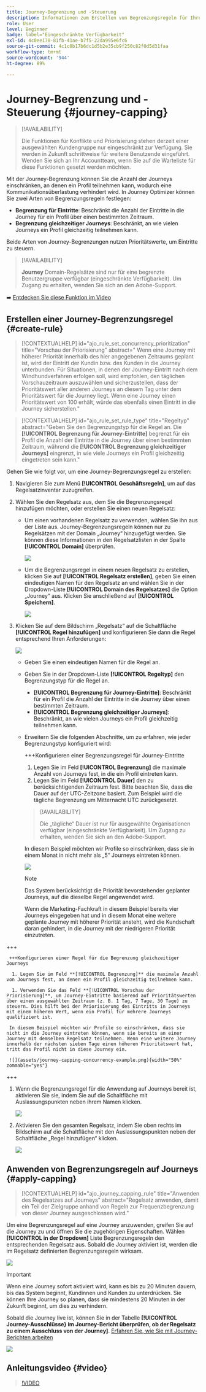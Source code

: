 ```yaml
---
title: Journey-Begrenzung und -Steuerung
description: Informationen zum Erstellen von Begrenzungsregeln für Ihre Journeys und zur Steuerung des Journey-Eintritts
role: User
level: Beginner
badge: label="Eingeschränkte Verfügbarkeit"
exl-id: 4c0ee178-81fb-41ae-b7f5-22da995e6fc6
source-git-commit: 4c1c0b17b6dc1d5b2e35cb9f250c82f0d5d31faa
workflow-type: tm+mt
source-wordcount: '944'
ht-degree: 89%

---
```


# Journey-Begrenzung und -Steuerung {#journey-capping}

>[!AVAILABILITY]
>
>Die Funktionen für Konflikte und Priorisierung stehen derzeit einer ausgewählten Kundengruppe nur eingeschränkt zur Verfügung. Sie werden in Zukunft schrittweise für weitere Benutzende eingeführt. Wenden Sie sich an Ihr Accountteam, wenn Sie auf die Warteliste für diese Funktionen gesetzt werden möchten.

Mit der Journey-Begrenzung können Sie die Anzahl der Journeys einschränken, an denen ein Profil teilnehmen kann, wodurch eine Kommunikationsüberlastung verhindert wird. In Journey Optimizer können Sie zwei Arten von Begrenzungsregeln festlegen:

* **Begrenzung für Eintritte**: Beschränkt die Anzahl der Eintritte in die Journey für ein Profil über einen bestimmten Zeitraum.
* **Begrenzung gleichzeitiger Journeys**: Beschränkt, an wie vielen Journeys ein Profil gleichzeitig teilnehmen kann.

Beide Arten von Journey-Begrenzungen nutzen Prioritätswerte, um Eintritte zu steuern.

>[!AVAILABILITY]
>
>**Journey** Domain-Regelsätze sind nur für eine begrenzte Benutzergruppe verfügbar (eingeschränkte Verfügbarkeit). Um Zugang zu erhalten, wenden Sie sich an den Adobe-Support.

➡️ [Entdecken Sie diese Funktion im Video](#video)

## Erstellen einer Journey-Begrenzungsregel {#create-rule}

>[!CONTEXTUALHELP]
>id="ajo_rule_set_concurrency_prioritization"
>title="Vorschau der Priorisierung"
>abstract=" Wenn eine Journey mit höherer Priorität innerhalb des hier angegebenen Zeitraums geplant ist, wird der Eintritt der Kundin bzw. des Kunden in die Journey unterbunden. Für Situationen, in denen der Journey-Eintritt nach dem Windhundverfahren erfolgen soll, wird empfohlen, den täglichen Vorschauzeitraum auszuwählen und sicherzustellen, dass der Prioritätswert aller anderen Journeys an diesem Tag unter dem Prioritätswert für die Journey liegt. Wenn eine Journey einen Prioritätswert von 100 erhält, würde das ebenfalls einen Eintritt in die Journey sicherstellen."

>[!CONTEXTUALHELP]
>id="ajo_rule_set_rule_type"
>title="Regeltyp"
>abstract="Geben Sie den Begrenzungstyp für die Regel an. Die **[!UICONTROL Begrenzung für Journey-Eintritte]** begrenzt für ein Profil die Anzahl der Eintritte in die Journey über einen bestimmten Zeitraum, während die **[!UICONTROL Begrenzung gleichzeitiger Journeys]** eingrenzt, in wie viele Journeys ein Profil gleichzeitig eingetreten sein kann."

Gehen Sie wie folgt vor, um eine Journey-Begrenzungsregel zu erstellen:

1. Navigieren Sie zum Menü **[!UICONTROL Geschäftsregeln]**, um auf das Regelsatzinventar zuzugreifen.

1. Wählen Sie den Regelsatz aus, dem Sie die Begrenzungsregel hinzufügen möchten, oder erstellen Sie einen neuen Regelsatz:

   * Um einen vorhandenen Regelsatz zu verwenden, wählen Sie ihn aus der Liste aus. Journey-Begrenzungsregeln können nur zu Regelsätzen mit der Domain „Journey“ hinzugefügt werden. Sie können diese Informationen in den Regelsatzlisten in der Spalte **[!UICONTROL Domain]** überprüfen.

     ![](assets/journey-capping-list.png)

   * Um die Begrenzungsregel in einem neuen Regelsatz zu erstellen, klicken Sie auf **[!UICONTROL Regelsatz erstellen]**, geben Sie einen eindeutigen Namen für den Regelsatz an und wählen Sie in der Dropdown-Liste **[!UICONTROL Domain des Regelsatzes]** die Option „Journey“ aus. Klicken Sie anschließend auf **[!UICONTROL Speichern]**.

     ![](assets/journey-capping-rule-set.png)

1. Klicken Sie auf dem Bildschirm „Regelsatz“ auf die Schaltfläche **[!UICONTROL Regel hinzufügen]** und konfigurieren Sie dann die Regel entsprechend Ihren Anforderungen:

   ![](assets/journey-capping-concurrency.png)

   * Geben Sie einen eindeutigen Namen für die Regel an.

   * Geben Sie in der Dropdown-Liste **[!UICONTROL Regeltyp]** den Begrenzungstyp für die Regel an.

      * **[!UICONTROL Begrenzung für Journey-Eintritte]**: Beschränkt für ein Profil die Anzahl der Eintritte in die Journey über einen bestimmten Zeitraum.
      * **[!UICONTROL Begrenzung gleichzeitiger Journeys]**: Beschränkt, an wie vielen Journeys ein Profil gleichzeitig teilnehmen kann.

   * Erweitern Sie die folgenden Abschnitte, um zu erfahren, wie jeder Begrenzungstyp konfiguriert wird:

     +++Konfigurieren einer Begrenzungsregel für Journey-Eintritte

      1. Legen Sie im Feld **[!UICONTROL Begrenzung]** die maximale Anzahl von Journeys fest, in die ein Profil eintreten kann.
      1. Legen Sie im Feld **[!UICONTROL Dauer]** den zu berücksichtigenden Zeitraum fest. Bitte beachten Sie, dass die Dauer auf der UTC-Zeitzone basiert. Zum Beispiel wird die tägliche Begrenzung um Mitternacht UTC zurückgesetzt.

     >[!AVAILABILITY]
     >
     >Die „tägliche“ Dauer ist nur für ausgewählte Organisationen verfügbar (eingeschränkte Verfügbarkeit). Um Zugang zu erhalten, wenden Sie sich an den Adobe-Support.

     In diesem Beispiel möchten wir Profile so einschränken, dass sie in einem Monat in nicht mehr als „5“ Journeys eintreten können.

     ![](assets/journey-capping-entry-example.png)

     >[!NOTE]
     >
     >Das System berücksichtigt die Priorität bevorstehender geplanter Journeys, auf die dieselbe Regel angewendet wird.
     >
     >Wenn die Marketing-Fachkraft in diesem Beispiel bereits vier Journeys eingegeben hat und in diesem Monat eine weitere geplante Journey mit höherer Priorität ansteht, wird die Kundschaft daran gehindert, in die Journey mit der niedrigeren Priorität einzutreten.

+++

     +++Konfigurieren einer Regel für die Begrenzung gleichzeitiger Journeys

      1. Legen Sie im Feld **[!UICONTROL Begrenzung]** die maximale Anzahl von Journeys fest, an denen ein Profil gleichzeitig teilnehmen kann.

      1. Verwenden Sie das Feld **[!UICONTROL Vorschau der Priorisierung]**, um Journey-Eintritte basierend auf Prioritätswerten über einen ausgewählten Zeitraum (z. B. 1 Tag, 7 Tage, 30 Tage) zu steuern. Dies hilft bei der Priorisierung des Eintritts in Journeys mit einem höheren Wert, wenn ein Profil für mehrere Journeys qualifiziert ist.

     In diesem Beispiel möchten wir Profile so einschränken, dass sie nicht in die Journey eintreten können, wenn sie bereits an einer Journey mit demselben Regelsatz teilnehmen. Wenn eine weitere Journey innerhalb der nächsten sieben Tage einen höheren Prioritätswert hat, tritt das Profil nicht in diese Journey ein.

     ![](assets/journey-capping-concurrency-example.png){width="50%" zommable="yes"}

+++

1. Wenn die Begrenzungsregel für die Anwendung auf Journeys bereit ist, aktivieren Sie sie, indem Sie auf die Schaltfläche mit Auslassungspunkten neben ihrem Namen klicken.

   ![](assets/journey-capping-activate-rule.png)

1. Aktivieren Sie den gesamten Regelsatz, indem Sie oben rechts im Bildschirm auf die Schaltfläche mit den Auslassungspunkten neben der Schaltfläche „Regel hinzufügen“ klicken.

   ![](assets/journey-capping-activate-rule-set.png)

## Anwenden von Begrenzungsregeln auf Journeys {#apply-capping}

>[!CONTEXTUALHELP]
>id="ajo_journey_capping_rule"
>title="Anwenden des Regelsatzes auf Journeys"
>abstract="Regelsatz anwenden, damit ein Teil der Zielgruppe anhand von Regeln zur Frequenzbegrenzung von dieser Journey ausgeschlossen wird."

Um eine Begrenzungsregel auf eine Journey anzuwenden, greifen Sie auf die Journey zu und öffnen Sie die zugehörigen Eigenschaften. Wählen **[!UICONTROL in der Dropdown]** Liste Begrenzungsregeln den entsprechenden Regelsatz aus. Sobald die Journey aktiviert ist, werden die im Regelsatz definierten Begrenzungsregeln wirksam.

![](assets/journey-capping-apply.png)

>[!IMPORTANT]
>
>Wenn eine Journey sofort aktiviert wird, kann es bis zu 20 Minuten dauern, bis das System beginnt, Kundinnen und Kunden zu unterdrücken. Sie können Ihre Journey so planen, dass sie mindestens 20 Minuten in der Zukunft beginnt, um dies zu verhindern.

Sobald die Journey live ist, können Sie in der Tabelle **[!UICONTROL Journey-Ausschlüsse} im Journey-Bericht überprüfen, ob der Regelsatz zu einem Ausschluss von der Journey]**. [Erfahren Sie, wie Sie mit Journey-Berichten arbeiten](../reports/journey-global-report-cja.md)

![](assets/journey-report.png)

## Anleitungsvideo {#video}

>[!VIDEO](https://video.tv.adobe.com/v/3435530?quality=12)
